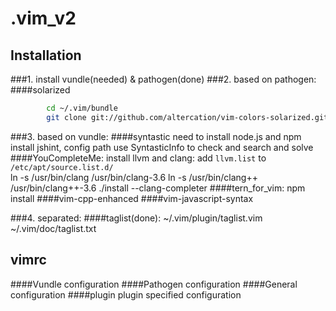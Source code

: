 
.vim_v2
=======

Installation
------------

###1. install vundle(needed) & pathogen(done)
###2. based on pathogen:
####solarized
```bash
		cd ~/.vim/bundle
		git clone git://github.com/altercation/vim-colors-solarized.git
```
###3. based on vundle:
####syntastic
		need to install node.js and npm install jshint, config path
		use SyntasticInfo to check and search and solve
####YouCompleteMe: 
		install llvm and clang: add `llvm.list` to `/etc/apt/source.list.d/`<br>
			ln -s /usr/bin/clang /usr/bin/clang-3.6
			ln -s /usr/bin/clang++ /usr/bin/clang++-3.6
		./install --clang-completer
####tern_for_vim: 
		npm install
####vim-cpp-enhanced
####vim-javascript-syntax

###4. separated:
####taglist(done): 
		~/.vim/plugin/taglist.vim  
		~/.vim/doc/taglist.txt

vimrc
-----
####Vundle
	configuration
####Pathogen
	configuration
####General
	configuration
####plugin
	plugin specified configuration
